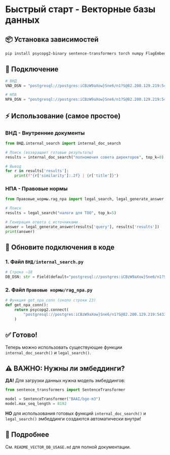# Быстрый старт - Векторные базы данных

## 📦 Установка зависимостей

```bash
pip install psycopg2-binary sentence-transformers torch numpy FlagEmbedding
```

## 🔑 Подключение

```python
# ВНД
VND_DSN = "postgresql://postgres:iCBzW9aXow}Sne6/n1?S@82.200.129.219:5433/vnd"

# НПА
NPA_DSN = "postgresql://postgres:iCBzW9aXow}Sne6/n1?S@82.200.129.219:5433/npa"
```

## ⚡ Использование (самое простое)

### ВНД - Внутренние документы

```python
from ВНД.internal_search import internal_doc_search

# Поиск (возвращает готовые результаты)
results = internal_doc_search("полномочия совета директоров", top_k=8)

# Вывод
for r in results['results']:
    print(f"{r['similarity']:.2f} | {r['title']}")
```

### НПА - Правовые нормы

```python
from Правовые_нормы.rag_npa import legal_search, legal_generate_answer

# Поиск
results = legal_search("налоги для ТОО", top_k=5)

# Генерация ответа с источниками
answer = legal_generate_answer(results['query'], results['results'])
print(answer)
```

## 🔧 Обновите подключения в коде

### 1. Файл `ВНД/internal_search.py`

```python
# Строка ~18
DB_DSN: str = Field(default="postgresql://postgres:iCBzW9aXow}Sne6/n1?S@82.200.129.219:5433/vnd")
```

### 2. Файл `Правовые нормы/rag_npa.py`

```python
# Функция get_npa_conn (около строки 23)
def get_npa_conn():
    return psycopg2.connect(
        "postgresql://postgres:iCBzW9aXow}Sne6/n1?S@82.200.129.219:5433/npa"
    )
```

## ✅ Готово!

Теперь можно использовать существующие функции `internal_doc_search()` и `legal_search()`.

## ⚠️ ВАЖНО: Нужны ли эмбеддинги?

**ДА!** Для загрузки данных нужна модель эмбеддингов:

```python
from sentence_transformers import SentenceTransformer

model = SentenceTransformer("BAAI/bge-m3")
model.max_seq_length = 8192
```

**НО** для использования готовых функций `internal_doc_search()` и `legal_search()` эмбеддинги создаются автоматически внутри!

## 📖 Подробнее

См. `README_VECTOR_DB_USAGE.md` для полной документации.
